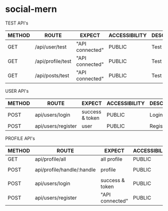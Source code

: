 # social-mern

TEST API's

| METHOD 	  | ROUTE             	| EXPECT          	  | ACCESSIBILITY 	| DESCRIPTION 	|
|--------	  |-------------------	|-----------------	  |---------------	|-------------	|
| GET    	  | /api/user/test    	| "API connected" 	  | PUBLIC        	| Test route  	|
| GET    	  | /api/profile/test 	| "API connected" 	  | PUBLIC        	| Test route  	|
| GET    	  | /api/posts/test   	| "API connected" 	  | PUBLIC        	| Test route  	|


USER API's

| METHOD 	  | ROUTE             	| EXPECT          	| ACCESSIBILITY 	| DESCRIPTION 	|
|--------	  |-------------------	|-----------------	|---------------	|-------------	|
| POST    	| api/users/login    	| success & token 	| PUBLIC        	| Login route  	|
| POST    	| api/users/register 	| user            	| PUBLIC        	| Register route|



PROFILE API's

| METHOD 	  | ROUTE             	        | EXPECT          	| ACCESSIBILITY 	| DESCRIPTION 	|
|--------	  |-------------------	        |-----------------	|---------------	|-------------	|
| GET    	  | api/profile/all  	          | all profile     	| PUBLIC        	| all profile  	|
| POST    	| api/profile/handle/:handle 	| profile         	| PUBLIC        	| handle  e.g. `/handle/saurabh` |
| POST    	| api/users/login    	        | success & token 	| PUBLIC        	| Login route  	|
| POST    	| api/users/register 	        | "API connected" 	| PUBLIC        	| Rgister route |

